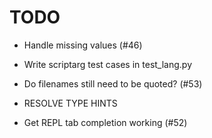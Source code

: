 # TODO

- Handle missing values (#46)
- Write scriptarg test cases in test_lang.py
- Do filenames still need to be quoted? (#53)

- RESOLVE TYPE HINTS

- Get REPL tab completion working (#52)